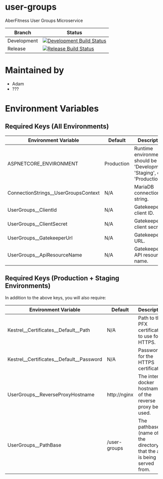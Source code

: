 # user-groups
AberFitness User Groups Microservice

| Branch | Status |
|-|-|
| Development | [![Development Build Status](https://travis-ci.org/sem5640-2018/user-groups.svg?branch=development)](https://travis-ci.org/sem5640-2018/user-groups) |
| Release | [![Release Build Status](https://travis-ci.org/sem5640-2018/user-groups.svg?branch=master)](https://travis-ci.org/sem5640-2018/user-groups) |


# Maintained by
* Adam
* ???

# Environment Variables

## Required Keys (All Environments)

| Environment Variable | Default | Description |
|-|-|-|
| ASPNETCORE_ENVIRONMENT | Production | Runtime environment, should be 'Development', 'Staging', or 'Production'. |
| ConnectionStrings__UserGroupsContext | N/A | MariaDB connection string. |
| UserGroups__ClientId | N/A | Gatekeeper client ID. |
| UserGroups__ClientSecret | N/A | Gatekeeper client secret. |
| UserGroups__GatekeeperUrl | N/A | Gatekeeper URL. |
| UserGroups__ApiResourceName | N/A | Gatekeeper API resource name. |


## Required Keys (Production + Staging Environments)
In addition to the above keys, you will also require:

| Environment Variable | Default | Description |
|-|-|-|
| Kestrel__Certificates__Default__Path | N/A | Path to the PFX certificate to use for HTTPS. |
| Kestrel__Certificates__Default__Password | N/A | Password for the HTTPS certificate. |
| UserGroups__ReverseProxyHostname | http://nginx | The internal docker hostname of the reverse proxy being used. |
| UserGroups__PathBase | /user-groups | The pathbase (name of the directory) that the app is being served from. |
